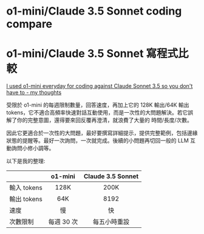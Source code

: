 # o1-mini/Claude 3.5 Sonnet coding compare
# o1-mini/Claude 3.5 Sonnet 寫程式比較

[I used o1-mini everyday for coding against Claude Sonnet 3.5 so you don't have to - my thoughts](https://www.reddit.com/r/ClaudeAI/comments/1fhjgcr/i_used_o1mini_everyday_for_coding_against_claude/)

受限於 o1-mini 的每週限制數量，回答速度，再加上它的 128K 輸出/64K 輸出 tokens，它不適合高頻率快速對話互動使用，而是一次性的大問題解決。若它誤解了你的完整意圖，還得要來回反覆再澄清，就浪費了大量的 時間/長度/次數。

因此它更適合於一次性的大問題，最好要撰寫詳細提示，提供完整範例，包括邊緣狀態的提醒等。最好一次詢問，一次就完成。後續的小問題再切回一般的 LLM 互動詢問小修小調等。

以下是我的整理:

|             |  o1-mini  | Claude 3.5 Sonnet |
|-------------|:---------:|:-----------------:|
| 輸入 tokens |    128K   |        200K       |
| 輸出 tokens |     64K   |        8192       |
| 速度        |     慢    |         快        |
| 次數限制    | 每週 30 次 |   每五小時重設     |
